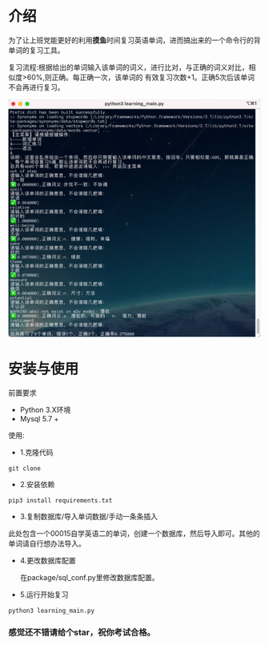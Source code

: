 # 介绍

为了让上班党能更好的利用**摸鱼**时间复习英语单词，进而搞出来的一个命令行的背单词的复习工具。

复习流程:根据给出的单词输入该单词的词义，进行比对，与正确的词义对比，相似度>60%,则正确。每正确一次，该单词的 有效复习次数+1。正确5次后该单词不会再进行复习。

!['iiimmmggg'](img/001.png)

# 安装与使用

前置要求

- Python 3.X环境
- Mysql 5.7 + 

使用:

- 1.克隆代码

```shell
git clone 
```



- 2.安装依赖

```shell
pip3 install requirements.txt
```



- 3.复制数据库/导入单词数据/手动一条条插入

此处包含一个00015自学英语二的单词，创建一个数据库，然后导入即可。其他的单词请自行想办法导入。

- 4.更改数据库配置

  在package/sql_conf.py里修改数据库配置。

- 5.运行开始复习

```shell
python3 learning_main.py
```



### 感觉还不错请给个star，祝你考试合格。

